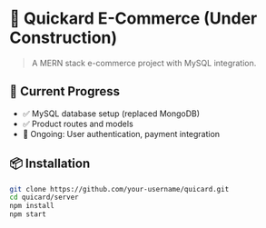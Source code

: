 # 🚧 Quickard E-Commerce (Under Construction)

> A MERN stack e-commerce project with MySQL integration.

## 🔨 Current Progress
- ✅ MySQL database setup (replaced MongoDB)
- ✅ Product routes and models
- 🚧 Ongoing: User authentication, payment integration

## 📦 Installation
```bash
git clone https://github.com/your-username/quicard.git
cd quicard/server
npm install
npm start
